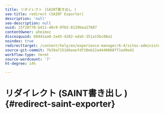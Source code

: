 ```yaml
---
title: リダイレクト (SAINT書き出し )
seo-title: redirect (SAINT Exporter)
description: 'null'
seo-description: null
uuid: 15f28f78-b411-40c9-9fb5-8129bea27687
contentOwner: aheimoz
discoiquuid: 60441aa0-2a45-4282-ada5-351a15bc08a1
noindex: true
redirecttarget: /content/help/en/experience-manager/6-4/sites-administering/adobeanalytics-classifications
source-git-commit: 7b39a715166eeefdf20eb22a4449068ff1ed0e42
workflow-type: tm+mt
source-wordcount: '7'
ht-degree: 14%

---
```



# リダイレクト (SAINT書き出し ){#redirect-saint-exporter}

